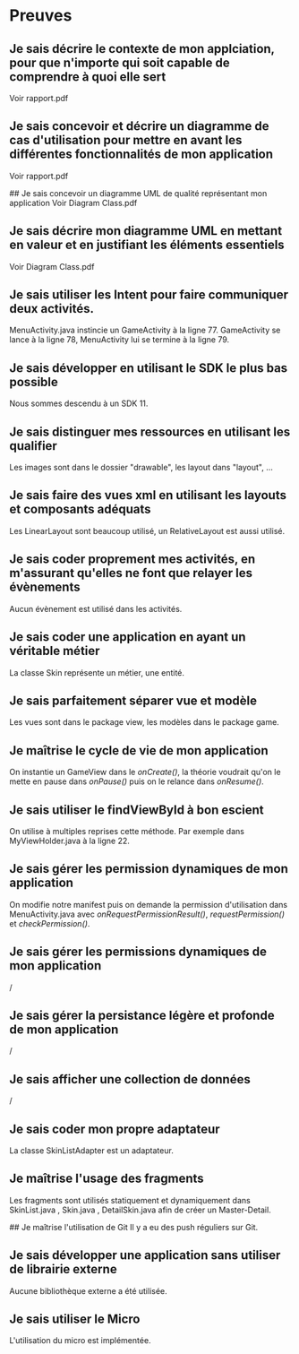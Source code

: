 # Preuves

## Je sais décrire le contexte de mon applciation, pour que n'importe qui soit capable de comprendre à quoi elle sert
Voir rapport.pdf

## Je sais concevoir et décrire un diagramme de cas d'utilisation pour mettre en avant les différentes fonctionnalités de mon application
Voir rapport.pdf

## Je sais concevoir un diagramme UML de qualité représentant mon application
Voir Diagram Class.pdf

## Je sais décrire mon diagramme UML en mettant en valeur et en justifiant les éléments essentiels
Voir Diagram Class.pdf

## Je sais utiliser les Intent pour faire communiquer deux activités.
MenuActivity.java instincie un GameActivity à la ligne 77.
GameActivity se lance à la ligne 78, MenuActivity lui se termine à la ligne 79.

## Je sais développer en utilisant le SDK le plus bas possible
Nous sommes descendu à un SDK 11.

## Je sais distinguer mes ressources en utilisant les qualifier
Les images sont dans le dossier "drawable", les layout dans "layout", ...

<!-- ## Je sais modifier le manifeste de l'application en fonction de mes besoins
Le fichier manifest a été modifié pour ajouter des vues, modifier l'orientation et permettre l'utilisation du micro. -->

## Je sais faire des vues xml en utilisant les layouts et composants adéquats
Les LinearLayout sont beaucoup utilisé, un RelativeLayout est aussi utilisé.

## Je sais coder proprement mes activités, en m'assurant qu'elles ne font que relayer les évènements
Aucun évènement est utilisé dans les activités.

## Je sais coder une application en ayant un véritable métier
La classe Skin représente un métier, une entité.

## Je sais parfaitement séparer vue et modèle
Les vues sont dans le package view, les modèles dans le package game.

## Je maîtrise le cycle de vie de mon application
On instantie un GameView dans le *onCreate()*, la théorie voudrait qu'on le mette en pause dans *onPause()* puis on le relance dans *onResume()*.

## Je sais utiliser le findViewById à bon escient
On utilise à multiples reprises cette méthode. Par exemple dans MyViewHolder.java à la ligne 22.

## Je sais gérer les permission dynamiques de mon application
On modifie notre manifest puis on demande la permission d'utilisation dans MenuActivity.java avec *onRequestPermissionResult()*, *requestPermission()* et *checkPermission()*.

## Je sais gérer les permissions dynamiques de mon application
/

## Je sais gérer la persistance légère et profonde de mon application
/

## Je sais afficher une collection de données
/

## Je sais coder mon propre adaptateur
La classe SkinListAdapter est un adaptateur.

## Je maîtrise l'usage des fragments
Les fragments sont utilisés statiquement et dynamiquement dans SkinList.java , Skin.java , DetailSkin.java afin de créer un Master-Detail.

## Je maîtrise l'utilisation de Git
Il y a eu des push réguliers sur Git.

## Je sais développer une application sans utiliser de librairie externe
Aucune bibliothèque externe a été utilisée.

## Je sais utiliser le Micro
L'utilisation du micro est implémentée.